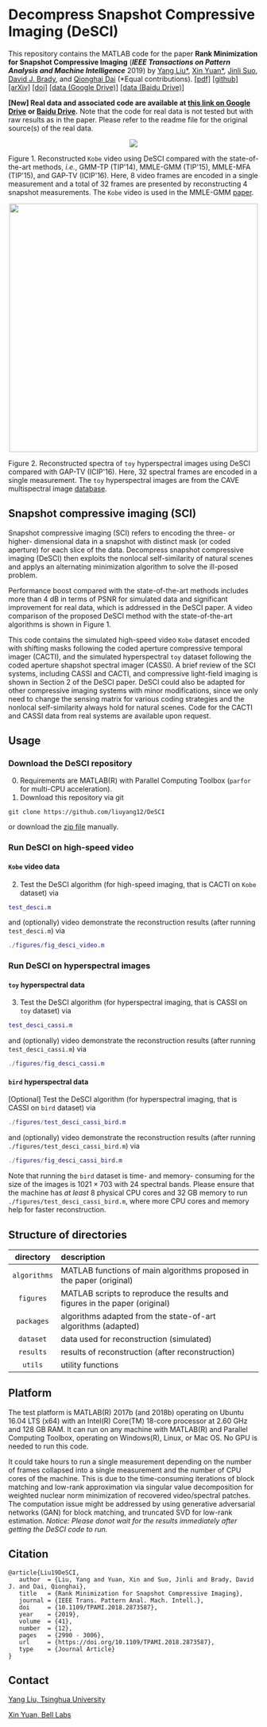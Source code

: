 # Decompress Snapshot Compressive Imaging (DeSCI)
This repository contains the MATLAB code for the paper **Rank Minimization for Snapshot Compressive Imaging** (***IEEE Transactions on Pattern Analysis and Machine Intelligence*** 2019) by [Yang Liu*](https://liuyang12.github.io/), [Xin Yuan*](https://www.bell-labs.com/usr/x.yuan), [Jinli Suo](https://sites.google.com/site/suojinli/), [David J. Brady](https://ece.duke.edu/faculty/david-brady), and [Qionghai Dai](http://media.au.tsinghua.edu.cn/) (*Equal contributions).
[[pdf]](https://arxiv.org/pdf/1807.07837.pdf "arXiv preprint")   [[github]](https://github.com/liuyang12/DeSCI "github repository")    [[arXiv]](https://arxiv.org/abs/1807.07837 "arXiv preprint")   [[doi]](https://doi.org/10.1109/TPAMI.2018.2873587 "10.1109/TPAMI.2018.2873587")  [[data (Google Drive)]](https://drive.google.com/open?id=1d2uh9nuOL5Z7WnEQJ5HZSDMWK2VAT9sH "real data and code on Google Drive")   [[data (Baidu Drive)]](https://pan.baidu.com/s/1mEODhEd0_zP4-hBhWUTp2g "real data and code on Baidu Drive")   

**[New] Real data and associated code are available at [this link on Google Drive](https://drive.google.com/open?id=1d2uh9nuOL5Z7WnEQJ5HZSDMWK2VAT9sH) or [Baidu Drive](https://pan.baidu.com/s/1mEODhEd0_zP4-hBhWUTp2g).** Note that the code for real data is not tested but with raw results as in the paper. Please refer to the readme file for the original source(s) of the real data.

<p align="center">
<img src="https://github.com/liuyang12/DeSCI/blob/master/results/video/desci_gmm_gaptv_kobe32.gif?raw=true">
</p>

Figure 1. Reconstructed `Kobe` video using DeSCI compared with the state-of-the-art methods, *i.e.*, GMM-TP (TIP'14), MMLE-GMM (TIP'15), MMLE-MFA (TIP'15), and GAP-TV (ICIP'16). Here, 8 video frames are encoded in a single measurement and a total of 32 frames are presented by reconstructing 4 snapshot measurements. The `Kobe` video is used in the MMLE-GMM [paper](https://doi.org/10.1109/TIP.2014.2365720 "Compressive Sensing by Learning a Gaussian Mixture Model From Measurements, TIP'15").

<p align="center">
<img src="https://github.com/liuyang12/DeSCI/raw/master/results/spectral/desci_cassi_toy_spectra.png?raw=true" width="500">
</p>

Figure 2. Reconstructed spectra of `toy` hyperspectral images using DeSCI compared with GAP-TV (ICIP'16). Here, 32 spectral frames are encoded in a single measurement. The `toy` hyperspectral images are from the CAVE multispectral image [database](http://www.cs.columbia.edu/CAVE/databases/multispectral/ "Multispectral Image Database | CAVE | Columbia University"). 

## Snapshot compressive imaging (SCI)
Snapshot compressive imaging (SCI) refers to encoding the three- or higher- dimensional data in a snapshot with distinct mask (or coded aperture) for each slice of the data. Decompress snapshot compressive imaging (DeSCI) then exploits the nonlocal self-similarity of natural scenes and applys an alternating minimization algorithm to solve the ill-posed problem. 

Performance boost compared with the state-of-the-art methods includes more than 4 dB in terms of PSNR for simulated data and significant improvement for real data, which is addressed in the DeSCI paper. A video comparison of the proposed DeSCI method with the state-of-the-art algorithms is shown in Figure 1. 

This code contains the simulated high-speed video `Kobe` dataset encoded with shifting masks following the coded aperture compressive temporal imager (CACTI), and the simulated hyperspectral `toy` dataset following the coded aperture shapshot spectral imager (CASSI). A brief review of the SCI systems, including CASSI and CACTI, and compressive light-field imaging is shown in Section 2 of the DeSCI paper. DeSCI could also be adapted for other compressive imaging systems with minor modifications, since we only need to change the sensing matrix for various coding strategies and the nonlocal self-similarity always hold for natural scenes. Code for the CACTI and CASSI data from real systems are available upon request. 

## Usage
### Download the DeSCI repository
0. Requirements are MATLAB(R) with Parallel Computing Toolbox (`parfor` for multi-CPU acceleration).
1. Download this repository via git
```
git clone https://github.com/liuyang12/DeSCI
```
or download the [zip file](https://github.com/liuyang12/DeSCI/archive/master.zip) manually.

### Run DeSCI on high-speed video
#### `Kobe` video data
2. Test the DeSCI algorithm (for high-speed imaging, that is CACTI on `Kobe` dataset) via
```matlab
test_desci.m
```
and (optionally) video demonstrate the reconstruction results (after running `test_desci.m`) via
```matlab
./figures/fig_desci_video.m
```

### Run DeSCI on hyperspectral images
#### `toy` hyperspectral data
3. Test the DeSCI algorithm (for hyperspectral imaging, that is CASSI on `toy` dataset) via
```matlab
test_desci_cassi.m
```
and (optionally) video demonstrate the reconstruction results (after running `test_desci_cassi.m`) via
```matlab
./figures/fig_desci_cassi.m
```

#### `bird` hyperspectral data
[Optional] Test the DeSCI algorithm (for hyperspectral imaging, that is CASSI on `bird` dataset) via
```matlab
./figures/test_desci_cassi_bird.m
```
and (optionally) video demonstrate the reconstruction results (after running `./figures/test_desci_cassi_bird.m`) via
```matlab
./figures/fig_desci_cassi_bird.m
```

Note that running the `bird` dataset is time- and memory- consuming for the size of the images is $1021\times 703$ with 24 spectral bands. Please ensure that the machine has *at least* 8 physical CPU cores and 32 GB memory to run `./figures/test_desci_cassi_bird.m`, where more CPU cores and memory help for faster reconstruction.

## Structure of directories

| directory  | description  |
| :--------: | :----------- | 
| `algorithms` | MATLAB functions of main algorithms proposed in the paper (original) | 
| `figures`    | MATLAB scripts to reproduce the results and figures in the paper (original) |
| `packages`   | algorithms adapted from the state-of-art algorithms (adapted)|
| `dataset`    | data used for reconstruction (simulated) |
| `results`    | results of reconstruction (after reconstruction) |
| `utils`      | utility functions |

## Platform
The test platform is MATLAB(R) 2017b (and 2018b) operating on Ubuntu 16.04 LTS (x64) with an Intel(R) Core(TM) 18-core processor at 2.60 GHz and 128 GB RAM. It can run on any machine with MATLAB(R) and Parallel Computing Toolbox, operating on Windows(R), Linux, or Mac OS. No GPU is needed to run this code.

It could take hours to run a single measurement depending on the number of frames collapsed into a single measurement and the number of CPU cores of the machine. This is due to the time-consuming iterations of block matching and low-rank approximation via singular value decomposition for weighted nuclear norm minimization of recovered video/spectral patches. The computation issue might be addressed by using generative adversarial networks (GAN) for block matching, and truncated SVD for low-rank estimation. *Notice: Please donot wait for the results immediately after getting the DeSCI code to run.*

## Citation
```
@article{Liu19DeSCI,
   author  = {Liu, Yang and Yuan, Xin and Suo, Jinli and Brady, David J. and Dai, Qionghai},
   title   = {Rank Minimization for Snapshot Compressive Imaging},
   journal = {IEEE Trans. Pattern Anal. Mach. Intell.},
   doi     = {10.1109/TPAMI.2018.2873587},
   year    = {2019},
   volume  = {41},
   number  = {12},
   pages   = {2990 - 3006},
   url     = {https://doi.org/10.1109/TPAMI.2018.2873587},
   type    = {Journal Article}
}
```

## Contact
[Yang Liu, Tsinghua University](mailto:yliu@csail.mit.edu "Yang Liu, Tsinghua University") 

[Xin Yuan, Bell Labs](mailto:xyuan@bell-labs.com "Xin Yuan, Bell labs")  
